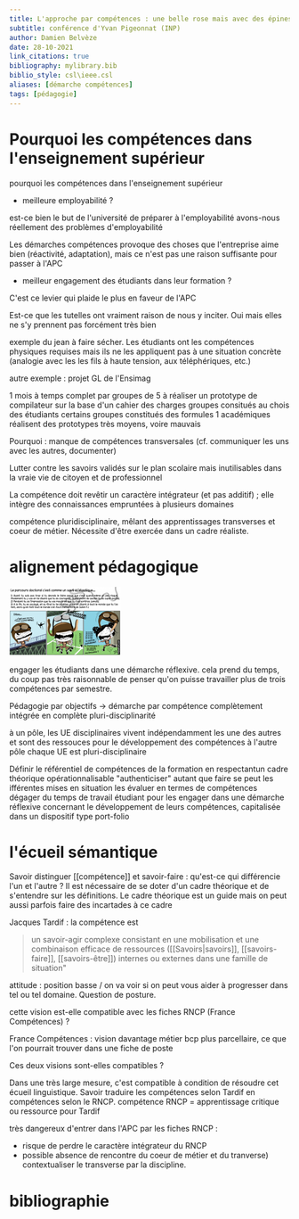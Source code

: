 ```yaml
---
title: L'approche par compétences : une belle rose mais avec des épines
subtitle: conférence d'Yvan Pigeonnat (INP)
author: Damien Belvèze
date: 28-10-2021
link_citations: true
bibliography: mylibrary.bib
biblio_style: csl\ieee.csl
aliases: [démarche compétences]
tags: [pédagogie]
---
```


# Pourquoi les compétences dans l'enseignement supérieur

pourquoi les compétences dans l'enseignement supérieur 
- meilleure employabilité ? 

est-ce bien le but de l'université de préparer à l'employabilité
avons-nous réellement des problèmes d'employabilité

Les démarches compétences provoque des choses que l'entreprise aime bien (réactivité, adaptation), mais ce n'est pas une raison suffisante pour passer à l'APC

- meilleur engagement des étudiants dans leur formation ? 

C'est ce levier qui plaide le plus en faveur de l'APC

Est-ce que les tutelles ont vraiment raison de nous y inciter. Oui mais elles ne s'y prennent pas forcément très bien

exemple du jean à faire sécher. Les étudiants ont  les compétences physiques requises mais ils ne les appliquent pas à une situation concrète (analogie avec les les fils à haute tension, aux téléphériques, etc.)

autre exemple : projet GL de l'Ensimag

1 mois à temps complet par groupes de 5 à réaliser un prototype de compilateur sur la base d'un cahier des charges
groupes consitués au chois des étudiants
certains groupes constitués des formules 1 académiques réalisent des prototypes très moyens, voire mauvais

Pourquoi : manque de compétences transversales (cf. communiquer les uns avec les autres, documenter)

Lutter contre les savoirs validés sur le plan scolaire mais inutilisables dans la vraie vie de citoyen et de professionnel

La compétence doit revêtir un caractère intégrateur (et pas additif) ; elle intègre des connaissances empruntées à plusieurs domaines

compétence pluridisciplinaire, mêlant des apprentissages transverses et coeur de métier. Nécessite d'être exercée dans un cadre réaliste.

# alignement pédagogique

![alignement pédagogique](images/alignement_pedagogique.png)

engager les étudiants dans une démarche réflexive. cela prend du temps, du coup pas très raisonnable de penser qu'on puisse travailler plus de trois compétences par semestre. 

Pédagogie par objectifs -> démarche par compétence complètement intégrée en complète pluri-disciplinarité

à un pôle, les UE disciplinaires vivent indépendamment les une des autres et sont des ressouces pour le développement des compétences
à l'autre pôle chaque UE est pluri-disciplinaire

Définir le référentiel de compétences de la formation en respectantun cadre théorique opérationnalisable
"authenticiser" autant que faire se peut les ifférentes mises en situation
les évaluer en termes de compétences
dégager du temps de travail étudiant pour les engager dans une démarche réflexive concernant le développement de leurs compétences, capitalisée dans un dispositif type port-folio


# l'écueil sémantique

Savoir distinguer [[compétence]] et savoir-faire : qu'est-ce qui différencie l'un et l'autre ? 
Il est nécessaire de se doter d'un cadre théorique et de s'entendre sur les définitions.
Le cadre théorique est un guide mais on peut aussi parfois faire des incartades à ce cadre

Jacques Tardif : la compétence est 

> un savoir-agir complexe consistant en une mobilisation et une combinaison efficace de ressources ([[Savoirs|savoirs]], [[savoirs-faire]], [[savoirs-être]]) internes ou externes dans une famille de situation"

attitude : position basse / on va voir si on peut vous aider à progresser dans tel ou  tel domaine. Question de posture.

cette vision est-elle compatible avec les fiches RNCP (France Compétences) ?

France Compétences : vision davantage métier bcp plus parcellaire, ce que l'on pourrait trouver dans une fiche de poste

Ces deux visions sont-elles compatibles ? 

Dans une très large mesure, c'est compatible à condition de résoudre cet écueil linguistique. Savoir traduire les compétences selon Tardif en compétences selon le RNCP. 
compétence RNCP = apprentissage critique ou  ressource pour Tardif

très dangereux d'entrer dans l'APC par les fiches RNCP : 
- risque de perdre le caractère intégrateur du RNCP
- possible absence de rencontre du coeur de métier et du tranverse) contextualiser le transverse par la discipline. 



# bibliographie

